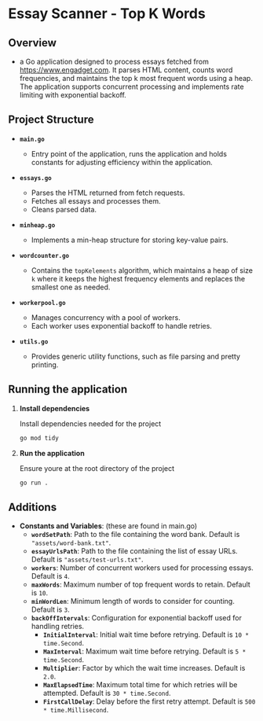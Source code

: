 # Essay Scanner - Top K Words

## Overview
- a Go application designed to process essays fetched from https://www.engadget.com. It parses HTML content, counts word frequencies, and maintains the top k most frequent words using a heap. The application supports concurrent processing and implements rate limiting with exponential backoff.

## Project Structure

- **`main.go`**
  - Entry point of the application, runs the application and holds constants for adjusting efficiency within the application.

- **`essays.go`**
  - Parses the HTML returned from fetch requests.
  - Fetches all essays and processes them.
  - Cleans parsed data.

- **`minheap.go`**
  - Implements a min-heap structure for storing key-value pairs.

- **`wordcounter.go`**
  - Contains the `topKelements` algorithm, which maintains a heap of size `k` where it keeps the highest frequency elements and replaces the smallest one as needed.

- **`workerpool.go`**
  - Manages concurrency with a pool of workers.
  - Each worker uses exponential backoff to handle retries.

- **`utils.go`**
  - Provides generic utility functions, such as file parsing and pretty printing.

## Running the application

1. **Install dependencies**

    Install dependencies needed for the project

    ```bash
    go mod tidy
    ```

2. **Run the application**

    Ensure youre at the root directory of the project

    ```bash
    go run .
    ```

## Additions

- **Constants and Variables**:
    (these are found in main.go)
    - **`wordSetPath`**: Path to the file containing the word bank. Default is `"assets/word-bank.txt"`.
    - **`essayUrlsPath`**: Path to the file containing the list of essay URLs. Default is `"assets/test-urls.txt"`.
    - **`workers`**: Number of concurrent workers used for processing essays. Default is `4`.
    - **`maxWords`**: Maximum number of top frequent words to retain. Default is `10`.
    - **`minWordLen`**: Minimum length of words to consider for counting. Default is `3`.
    - **`backOffIntervals`**: Configuration for exponential backoff used for handling retries.
      - **`InitialInterval`**: Initial wait time before retrying. Default is `10 * time.Second`.
      - **`MaxInterval`**: Maximum wait time before retrying. Default is `5 * time.Second`.
      - **`Multiplier`**: Factor by which the wait time increases. Default is `2.0`.
      - **`MaxElapsedTime`**: Maximum total time for which retries will be attempted. Default is `30 * time.Second`.
      - **`FirstCallDelay`**: Delay before the first retry attempt. Default is `500 * time.Millisecond`.

